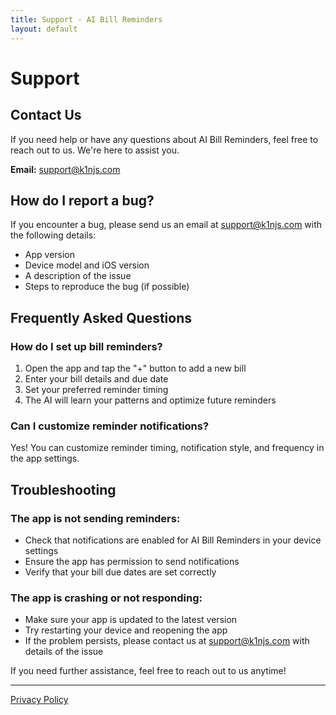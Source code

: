 ```yaml
---
title: Support - AI Bill Reminders
layout: default
---
```


# Support

## Contact Us
If you need help or have any questions about AI Bill Reminders, feel free to reach out to us. We're here to assist you.

**Email:** [support@k1njs.com](mailto:support@k1njs.com)

## How do I report a bug?
If you encounter a bug, please send us an email at [support@k1njs.com](mailto:support@k1njs.com) with the following details:

- App version
- Device model and iOS version
- A description of the issue
- Steps to reproduce the bug (if possible)

## Frequently Asked Questions

### How do I set up bill reminders?
1. Open the app and tap the "+" button to add a new bill
2. Enter your bill details and due date
3. Set your preferred reminder timing
4. The AI will learn your patterns and optimize future reminders

### Can I customize reminder notifications?
Yes! You can customize reminder timing, notification style, and frequency in the app settings.

## Troubleshooting

### The app is not sending reminders:
- Check that notifications are enabled for AI Bill Reminders in your device settings
- Ensure the app has permission to send notifications
- Verify that your bill due dates are set correctly

### The app is crashing or not responding:
- Make sure your app is updated to the latest version
- Try restarting your device and reopening the app
- If the problem persists, please contact us at [support@k1njs.com](mailto:support@k1njs.com) with details of the issue

If you need further assistance, feel free to reach out to us anytime!

---

[Privacy Policy](./policy.md) 